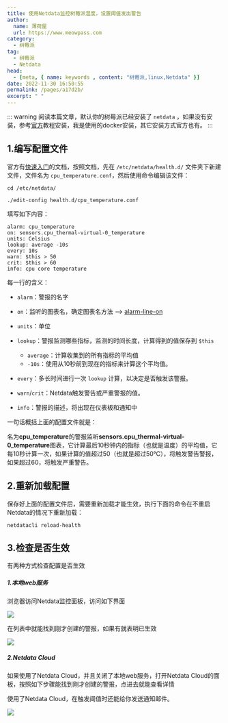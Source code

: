 ```yaml
---
title: 使用Netdata监控树莓派温度，设置阈值发出警告
author:
  name: 薄荷屋
  url: https://www.meowpass.com
category: 
  - 树莓派
tag: 
  - 树莓派
  - Netdata
head:
  - [meta, { name: keywords , content: "树莓派,linux,Netdata" }]
date: 2022-11-30 16:50:55
permalink: /pages/a17d2b/
excerpt: " "
---
```




::: warning
阅读本篇文章，默认你的树莓派已经安装了 `netdata` ，如果没有安装，参考[官方](https://learn.netdata.cloud/docs/agent/packaging/docker)教程安装，我是使用的docker安装，其它安装方式官方也有。
:::

## 1.编写配置文件

官方有[快速入门](https://learn.netdata.cloud/docs/agent/health/quickstart)的文档，按照文档，先在 `/etc/netdata/health.d/` 文件夹下新建文件，文件名为 `cpu_temperature.conf`，然后使用命令编辑该文件：

```
cd /etc/netdata/

./edit-config health.d/cpu_temperature.conf
```

填写如下内容：

```
alarm: cpu_temperature
on: sensors.cpu_thermal-virtual-0_temperature
units: Celsius
lookup: average -10s
every: 10s
warn: $this > 50
crit: $this > 60
info: cpu core temperature
```

每一行的含义：

- `alarm`：警报的名字

- `on`：监听的图表名，确定图表名方法 --> [alarm-line-on](https://learn.netdata.cloud/docs/agent/health/reference#alarm-line-on)

- `units`：单位

- `lookup`：警报监测哪些指标，监测的时间长度，计算得到的值保存到 `$this`
  - `average`：计算收集到的所有指标的平均值
  - `-10s`：使用从10秒前到现在的指标来计算这个平均值。
- `every`：多长时间进行一次 `lookup` 计算，以决定是否触发该警报。
- `warn`/`crit`：Netdata触发警告或严重警报的值。
- `info`：警报的描述，将出现在仪表板和通知中

一句话概括上面的配置文件就是：

名为**cpu_temperature**的警报监听**sensors.cpu_thermal-virtual-0_temperature**图表，它计算最后10秒钟内的指标（也就是温度）的平均值，它每10秒计算一次，如果计算的值超过50（也就是超过50℃），将触发警告警报，如果超过60，将触发严重警告。

## 2.重新加载配置

保存好上面的配置文件后，需要重新加载才能生效，执行下面的命令在不重启Netdata的情况下重新加载：

```
netdatacli reload-health
```

## 3.检查是否生效

有两种方式检查配置是否生效

##### 1.本地web服务

浏览器访问Netdata监控面板，访问如下界面

![](/assets/page-img/2022/20221130/1.webp)

在列表中就能找到刚才创建的警报，如果有就表明已生效

![](/assets/page-img/2022/20221130/2.webp)

##### 2.Netdata Cloud

如果使用了Netdata Cloud，并且关闭了本地web服务，打开Netdata Cloud的面板，按照如下步骤能找到刚才创建的警报，点进去就能查看详情

使用了Netdata Cloud，在触发阈值时还能给你发送通知邮件。

![](/assets/page-img/2022/20221130/3.webp)
